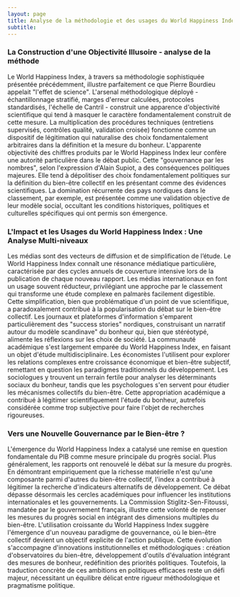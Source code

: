```yaml
---
layout: page
title: Analyse de la méthodologie et des usages du World Happiness Index
subtitle:
---
```


### La Construction d'une Objectivité Illusoire - analyse de la méthode

Le World Happiness Index, à travers sa méthodologie sophistiquée présentée précédemment, illustre parfaitement ce que Pierre Bourdieu appelait "l'effet de science". L'arsenal méthodologique déployé - échantillonnage stratifié, marges d'erreur calculées, protocoles standardisés, l'échelle de Cantril - construit une apparence d'objectivité scientifique qui tend à masquer le caractère fondamentalement construit de cette mesure. La multiplication des procédures techniques (entretiens supervisés, contrôles qualité, validation croisée) fonctionne comme un dispositif de légitimation qui naturalise des choix fondamentalement arbitraires dans la définition et la mesure du bonheur. L'apparente objectivité des chiffres produits par le World Happiness Index leur confère une autorité particulière dans le débat public. Cette "gouvernance par les nombres", selon l'expression d'Alain Supiot, a des conséquences politiques majeures. Elle tend à dépolitiser des choix fondamentalement politiques sur la définition du bien-être collectif en les présentant comme des évidences scientifiques. La domination récurrente des pays nordiques dans le classement, par exemple, est présentée comme une validation objective de leur modèle social, occultant les conditions historiques, politiques et culturelles spécifiques qui ont permis son émergence.

### L'Impact et les Usages du World Happiness Index : Une Analyse Multi-niveaux

Les médias sont des vecteurs de diffusion et de simplification de l’étude. Le World Happiness Index connaît une résonance médiatique particulière, caractérisée par des cycles annuels de couverture intensive lors de la publication de chaque nouveau rapport. Les médias internationaux en font un usage souvent réducteur, privilégiant une approche par le classement qui transforme une étude complexe en palmarès facilement digestible. Cette simplification, bien que problématique d'un point de vue scientifique, a paradoxalement contribué à la popularisation du débat sur le bien-être collectif. Les journaux et plateformes d'information s'emparent particulièrement des "success stories" nordiques, construisant un narratif autour du modèle scandinave" du bonheur qui, bien que stéréotypé, alimente les réflexions sur les choix de société. 
La communauté académique s'est largement emparée du World Happiness Index, en faisant un objet d'étude multidisciplinaire. Les économistes l'utilisent pour explorer les relations complexes entre croissance économique et bien-être subjectif, remettant en question les paradigmes traditionnels du développement. Les sociologues y trouvent un terrain fertile pour analyser les déterminants sociaux du bonheur, tandis que les psychologues s'en servent pour étudier les mécanismes collectifs du bien-être. Cette appropriation académique a contribué à légitimer scientifiquement l'étude du bonheur, autrefois considérée comme trop subjective pour faire l'objet de recherches rigoureuses.

### Vers une Nouvelle Gouvernance par le Bien-être ?

L'émergence du World Happiness Index a catalysé une remise en question fondamentale du PIB comme mesure principale du progrès social. Plus généralement, les rapports ont renouvelé le débat sur la mesure du progrès. En démontrant empiriquement que la richesse matérielle n'est qu'une composante parmi d'autres du bien-être collectif, l'index a contribué à légitimer la recherche d'indicateurs alternatifs de développement. Ce débat dépasse désormais les cercles académiques pour influencer les institutions internationales et les gouvernements. La Commission Stiglitz-Sen-Fitoussi, mandatée par le gouvernement français, illustre cette volonté de repenser les mesures du progrès social en intégrant des dimensions multiples du bien-être. L'utilisation croissante du World Happiness Index suggère l'émergence d'un nouveau paradigme de gouvernance, où le bien-être collectif devient un objectif explicite de l'action publique. Cette évolution s'accompagne d'innovations institutionnelles et méthodologiques : création d'observatoires du bien-être, développement d'outils d'évaluation intégrant des mesures de bonheur, redéfinition des priorités politiques. Toutefois, la traduction concrète de ces ambitions en politiques efficaces reste un défi majeur, nécessitant un équilibre délicat entre rigueur méthodologique et pragmatisme politique.
